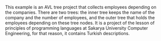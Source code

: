 This example is an AVL tree project that collects employees depending on the companies. There are two trees: the inner tree keeps the name of the company and the number of employees, and the outer tree that holds the employees depending on these tree nodes. It is a project of the lesson of principles of programming languages at Sakarya University Computer Engineering, for that reason, it contains Turkish descriptions.
